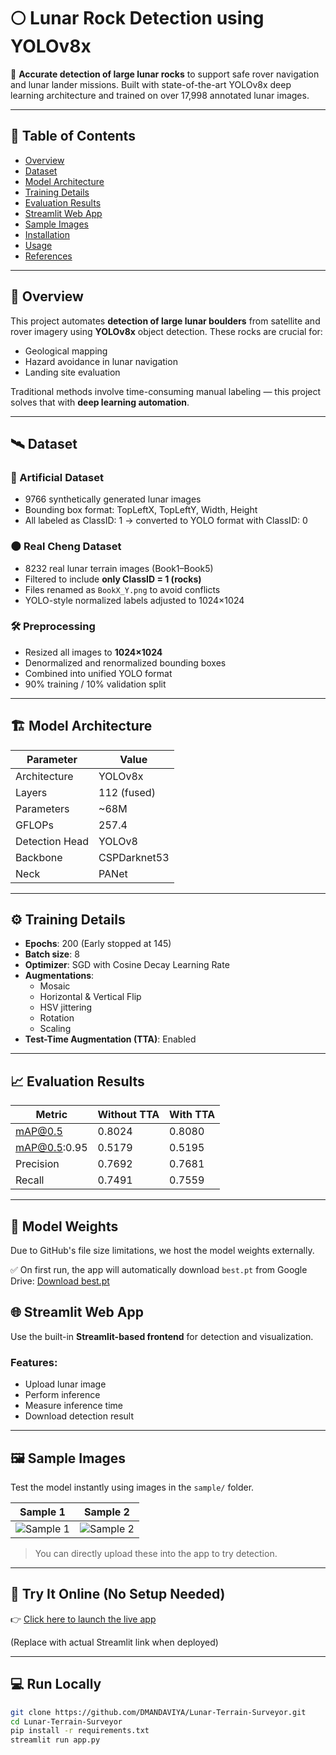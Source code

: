 # 🌕 Lunar Rock Detection using YOLOv8x

🚀 **Accurate detection of large lunar rocks** to support safe rover navigation and lunar lander missions. Built with state-of-the-art YOLOv8x deep learning architecture and trained on over 17,998 annotated lunar images.

---

## 📌 Table of Contents

- [Overview](#overview)
- [Dataset](#dataset)
- [Model Architecture](#model-architecture)
- [Training Details](#training-details)
- [Evaluation Results](#evaluation-results)
- [Streamlit Web App](#streamlit-web-app)
- [Sample Images](#sample-images)
- [Installation](#installation)
- [Usage](#usage)
- [References](#references)

---

## 🧠 Overview

This project automates **detection of large lunar boulders** from satellite and rover imagery using **YOLOv8x** object detection. These rocks are crucial for:
- Geological mapping
- Hazard avoidance in lunar navigation
- Landing site evaluation

Traditional methods involve time-consuming manual labeling — this project solves that with **deep learning automation**.

---

## 🛰️ Dataset

### 🧪 Artificial Dataset
- 9766 synthetically generated lunar images
- Bounding box format: TopLeftX, TopLeftY, Width, Height
- All labeled as ClassID: 1 → converted to YOLO format with ClassID: 0

### 🌑 Real Cheng Dataset
- 8232 real lunar terrain images (Book1–Book5)
- Filtered to include **only ClassID = 1 (rocks)**
- Files renamed as `BookX_Y.png` to avoid conflicts
- YOLO-style normalized labels adjusted to 1024×1024

### 🛠️ Preprocessing
- Resized all images to **1024×1024**
- Denormalized and renormalized bounding boxes
- Combined into unified YOLO format
- 90% training / 10% validation split

---

## 🏗️ Model Architecture

| Parameter        | Value            |
|------------------|------------------|
| Architecture     | YOLOv8x          |
| Layers           | 112 (fused)      |
| Parameters       | ~68M             |
| GFLOPs           | 257.4            |
| Detection Head   | YOLOv8           |
| Backbone         | CSPDarknet53     |
| Neck             | PANet            |

---

## ⚙️ Training Details

- **Epochs**: 200 (Early stopped at 145)
- **Batch size**: 8
- **Optimizer**: SGD with Cosine Decay Learning Rate
- **Augmentations**:
  - Mosaic
  - Horizontal & Vertical Flip
  - HSV jittering
  - Rotation
  - Scaling
- **Test-Time Augmentation (TTA)**: Enabled

---

## 📈 Evaluation Results

| Metric        | Without TTA | With TTA |
|---------------|-------------|----------|
| mAP@0.5       | 0.8024      | 0.8080   |
| mAP@0.5:0.95  | 0.5179      | 0.5195   |
| Precision     | 0.7692      | 0.7681   |
| Recall        | 0.7491      | 0.7559   |

---


## 🧠 Model Weights

Due to GitHub's file size limitations, we host the model weights externally.

✅ On first run, the app will automatically download `best.pt` from Google Drive:
[Download best.pt](https://drive.google.com/file/d/1-Vnf6DjMLnB59ByWH-6grvCIeZ8NBWQB/view?usp=drive_link)

## 🌐 Streamlit Web App

Use the built-in **Streamlit-based frontend** for detection and visualization.

### Features:
- Upload lunar image
- Perform inference
- Measure inference time
- Download detection result

---

## 🖼️ Sample Images

Test the model instantly using images in the `sample/` folder.

| Sample 1                | Sample 2                |
|-------------------------|-------------------------|
| ![Sample 1](sample/104.png) | ![Sample 2](sample/739.png) |

> You can directly upload these into the app to try detection.

---

## 🚀 Try It Online (No Setup Needed)

👉 [Click here to launch the live app](https://your-username-lunar-rock-detector.streamlit.app)

(Replace with actual Streamlit link when deployed)

---

## 💻 Run Locally

```bash
git clone https://github.com/DMANDAVIYA/Lunar-Terrain-Surveyor.git
cd Lunar-Terrain-Surveyor
pip install -r requirements.txt
streamlit run app.py
